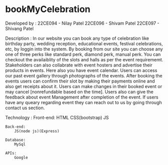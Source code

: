 # bookMyCelebration
Developed by : 22CE094 - Nilay Patel
	       22CE096 - Shivam Patel
	       22CE097 - Shivang Patel

Description : 
In our website you can book any type of celebration like birthday party, wedding reception, educational events, festival celebrations, etc, by loggin into the system. By booking from our site you can choose any one of three perks like standard perk, diamond perk, manual perk. You can checkout the availaiblity of the slots and halls as per the event requirememt. Stakeholders can also collabrate with event hosters and advertise their products in events. Here also you have event calendar. Users can access our past event gallery through photographs of the events.
After booking the events users can confirm their slot by making their payments online and also get receipts about it. Users can make changes in their booked event or may cancel [nonrefundable based on the time]. Users also can give the feedback about event Management after completion of the event. If users have any queary regarding event they can reach out to us by going through contact us section.


Technology : 
	Front-end:
		HTML
		CSS(bootstrap)
		JS
	
	Back-end:
		JS(node js)(Express)

	Database:
		MySql

	APIs:
		Google 
